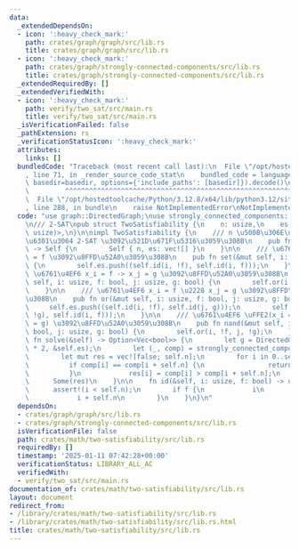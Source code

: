 ```yaml
---
data:
  _extendedDependsOn:
  - icon: ':heavy_check_mark:'
    path: crates/graph/graph/src/lib.rs
    title: crates/graph/graph/src/lib.rs
  - icon: ':heavy_check_mark:'
    path: crates/graph/strongly-connected-components/src/lib.rs
    title: crates/graph/strongly-connected-components/src/lib.rs
  _extendedRequiredBy: []
  _extendedVerifiedWith:
  - icon: ':heavy_check_mark:'
    path: verify/two_sat/src/main.rs
    title: verify/two_sat/src/main.rs
  _isVerificationFailed: false
  _pathExtension: rs
  _verificationStatusIcon: ':heavy_check_mark:'
  attributes:
    links: []
  bundledCode: "Traceback (most recent call last):\n  File \"/opt/hostedtoolcache/Python/3.12.8/x64/lib/python3.12/site-packages/onlinejudge_verify/documentation/build.py\"\
    , line 71, in _render_source_code_stat\n    bundled_code = language.bundle(stat.path,\
    \ basedir=basedir, options={'include_paths': [basedir]}).decode()\n          \
    \         ^^^^^^^^^^^^^^^^^^^^^^^^^^^^^^^^^^^^^^^^^^^^^^^^^^^^^^^^^^^^^^^^^^^^^^^^^^^^^^^^^\n\
    \  File \"/opt/hostedtoolcache/Python/3.12.8/x64/lib/python3.12/site-packages/onlinejudge_verify/languages/rust.py\"\
    , line 288, in bundle\n    raise NotImplementedError\nNotImplementedError\n"
  code: "use graph::DirectedGraph;\nuse strongly_connected_components::strongly_connected_components;\n\
    \n/// 2-SAT\npub struct TwoSatisfiability {\n    n: usize,\n    es: Vec<(usize,\
    \ usize)>,\n}\n\nimpl TwoSatisfiability {\n    /// n \u500B\u306E\u5909\u6570\u3092\
    \u6301\u3064 2-SAT \u3092\u521D\u671F\u5316\u3059\u308B\n    pub fn new(n: usize)\
    \ -> Self {\n        Self { n, es: vec![] }\n    }\n\n    /// \u6761\u4EF6 x_i\
    \ = f \u3092\u8FFD\u52A0\u3059\u308B\n    pub fn set(&mut self, i: usize, f: bool)\
    \ {\n        self.es.push((self.id(i, !f), self.id(i, f)));\n    }\n\n    ///\
    \ \u6761\u4EF6 x_i = f -> x_j = g \u3092\u8FFD\u52A0\u3059\u308B\n    pub fn if_then(&mut\
    \ self, i: usize, f: bool, j: usize, g: bool) {\n        self.or(i, !f, j, g);\n\
    \    }\n\n    /// \u6761\u4EF6 x_i = f \u2228 x_j = g \u3092\u8FFD\u52A0\u3059\
    \u308B\n    pub fn or(&mut self, i: usize, f: bool, j: usize, g: bool) {\n   \
    \     self.es.push((self.id(i, !f), self.id(j, g)));\n        self.es.push((self.id(j,\
    \ !g), self.id(i, f)));\n    }\n\n    /// \u6761\u4EF6 \uFFE2(x_i = f \u2227 x_j\
    \ = g) \u3092\u8FFD\u52A0\u3059\u308B\n    pub fn nand(&mut self, i: usize, f:\
    \ bool, j: usize, g: bool) {\n        self.or(i, !f, j, !g);\n    }\n\n    pub\
    \ fn solve(&self) -> Option<Vec<bool>> {\n        let g = DirectedGraph::from_unweighted_edges(self.n\
    \ * 2, &self.es);\n        let (_, comp) = strongly_connected_components(&g);\n\
    \        let mut res = vec![false; self.n];\n        for i in 0..self.n {\n  \
    \          if comp[i] == comp[i + self.n] {\n                return None;\n  \
    \          }\n            res[i] = comp[i] > comp[i + self.n];\n        }\n  \
    \      Some(res)\n    }\n\n    fn id(&self, i: usize, f: bool) -> usize {\n  \
    \      assert!(i < self.n);\n        if f {\n            i\n        } else {\n\
    \            i + self.n\n        }\n    }\n}\n"
  dependsOn:
  - crates/graph/graph/src/lib.rs
  - crates/graph/strongly-connected-components/src/lib.rs
  isVerificationFile: false
  path: crates/math/two-satisfiability/src/lib.rs
  requiredBy: []
  timestamp: '2025-01-11 07:42:28+00:00'
  verificationStatus: LIBRARY_ALL_AC
  verifiedWith:
  - verify/two_sat/src/main.rs
documentation_of: crates/math/two-satisfiability/src/lib.rs
layout: document
redirect_from:
- /library/crates/math/two-satisfiability/src/lib.rs
- /library/crates/math/two-satisfiability/src/lib.rs.html
title: crates/math/two-satisfiability/src/lib.rs
---
```

